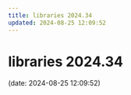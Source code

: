 ```yaml
---
title: libraries 2024.34
updated: 2024-08-25 12:09:52
---
```


# libraries 2024.34

(date: 2024-08-25 12:09:52)

